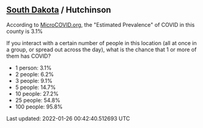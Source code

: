 
## [South Dakota](/united-states/south-dakota) / Hutchinson

According to [MicroCOVID.org](http://microcovid.org),
the "Estimated Prevalence" of COVID in this county is 3.1%

If you interact with a certain number of people in this location
(all at once in a group, or spread out across the day), what is the chance that
1 or more of them has COVID?

- 1 person: 3.1%
- 2 people: 6.2%
- 3 people: 9.1%
- 5 people: 14.7%
- 10 people: 27.2%
- 25 people: 54.8%
- 100 people: 95.8%

Last updated: 2022-01-26 00:42:40.512693 UTC

